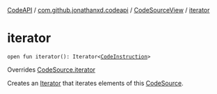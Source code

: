 [CodeAPI](../../index.md) / [com.github.jonathanxd.codeapi](../index.md) / [CodeSourceView](index.md) / [iterator](.)

# iterator

`open fun iterator(): Iterator<`[`CodeInstruction`](../-code-instruction.md)`>`

Overrides [CodeSource.iterator](../-code-source/iterator.md)

Creates an [Iterator](#) that iterates elements of this [CodeSource](../-code-source/index.md).

